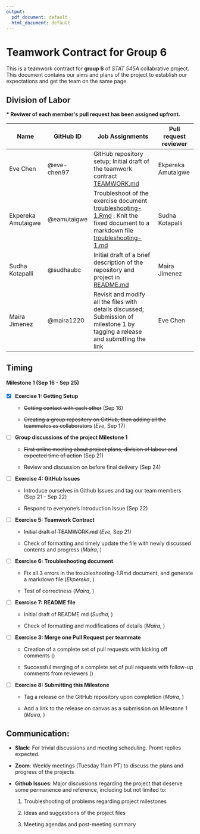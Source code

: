 ```yaml
---
output:
  pdf_document: default
  html_document: default
---
```

# Teamwork Contract for Group 6

This is a teamwork contract for **group 6** of *STAT 545A* collabrative project. This document contains our aims and plans of the project to establish our expectations and get the team on the same page.

## Division of Labor

**\* Reviwer of each member's pull request has been assigned upfront.** 

| Name | GitHub ID | Job Assignments | Pull request reviewer | 
| --- | --- | --------- | ---- |
| Eve Chen | @eve-chen97 | GitHub repository setup; Initial draft of the teamwork contract [TEAMWORK.md](https://github.com/stat545ubc-2021/collaborative-group6/blob/main/TEAMWORK.md) | Ekpereka Amutaigwe | 
| Ekpereka Amutaigwe | @eamutaigwe | Troubleshoot of the exercise document [troubleshooting-1.Rmd]() ; Knit the fixed document to a markdown file [troubleshooting-1.md]() | Sudha Kotapalli | 
| Sudha Kotapalli | @sudhaubc | Initial draft of a brief description of the repository and project in [README.md](https://github.com/stat545ubc-2021/collaborative-group6/blob/main/README.md) | Maira Jimenez | 
| Maira Jimenez | @maira1220 | Revisit and modify all the files with details discussed; Submission of milestone 1 by tagging a release and submitting the link | Eve Chen | 

## Timing

#### Milestone 1 (Sep 16 - Sep 25)

- [x] **Exercise 1: Getting Setup** 

  - ~~Getting contact with each other~~ (Sep 16)
  
  - ~~Creating a group repository on GitHub, then adding all the teammates as collaborators~~ (*Eve*, Sep 17)
  
- [ ] **Group discussions of the project Milestone 1**

  - ~~First online meeting about project plans, division of labour and expected time of action~~ (Sep 21)
  
  - Review and discussion on before final delivery (Sep 24)

- [ ] **Exercise 4: GitHub Issues** 

  - Introduce ourselves in Github Issues and tag our team members (Sep 21 - Sep 22)
  
  - Respond to everyone’s introduction Issue (Sep 22)

- [ ] **Exercise 5: Teamwork Contract** 
  
  - ~~Initial draft of TEAMWORK.md~~ (*Eve*, Sep 21)
  
  - Check of formatting and timely update the file with newly discussed contents and progress (*Maira*,  )

- [ ] **Exercise 6: Troubleshooting document**

  - Fix all 3 errors in the troubleshooting-1.Rmd document, and generate a markdown file (*Ekpereka*, )
  
  - Test of correctness (*Maira*, )

- [ ] **Exercise 7: README file**

  - Initial draft of README.md (*Sudha*, )
  
  - Check of formatting and modifications of details (*Maira*, )

- [ ] **Exercise 3: Merge one Pull Request per teammate**

  - Creation of a complete set of pull requests with kicking off comments ()
  
  - Successful merging of a complete set of pull requests with follow-up comments from reviewers ()

- [ ] **Exercise 8: Submitting this Milestone**

  - Tag a release on the GitHub repository upon completion (*Maira*, )
  
  - Add a link to the release on canvas as a submission on Milestone 1 (*Maira*, )

## Communication:

- **Slack**: For trivial discussions and meeting scheduling. Promt replies expected.

- **Zoom**: Weekly meetings (Tuesday 11am PT) to discuss the plans and progress of the projects

- **Github Issues**: Major discussions regarding the project that deserve some permanence and reference, including but not limited to:

  1. Troubleshooting of problems regarding project milestones
  
  2. Ideas and suggestions of the project files
  
  3. Meeting agendas and post-meeting summary


